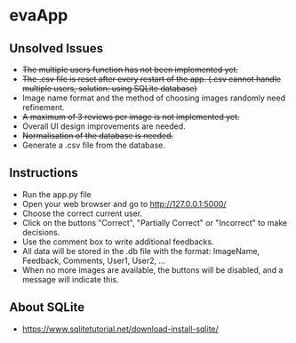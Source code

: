 # evaApp
## Unsolved Issues
- ~~The multiple users function has not been implemented yet.~~
- ~~The .csv file is reset after every restart of the app. (.csv cannot handle multiple users, solution: using SQLite database)~~
- Image name format and the method of choosing images randomly need refinement.
- ~~A maximum of 3 reviews per image is not implemented yet.~~
- Overall UI design improvements are needed.
- ~~Normalisation of the database is needed.~~
- Generate a .csv file from the database.

## Instructions
- Run the app.py file
- Open your web browser and go to http://127.0.0.1:5000/
- Choose the correct current user.
- Click on the buttons "Correct", "Partially Correct" or "Incorrect" to make decisions.
- Use the comment box to write additional feedbacks.
- All data will be stored in the .db file with the format: ImageName, Feedback, Comments, User1, User2, ...
- When no more images are available, the buttons will be disabled, and a message will indicate this.

## About SQLite
- https://www.sqlitetutorial.net/download-install-sqlite/

